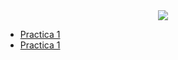 ﻿<div align="center"> 

<img src="https://readme-typing-svg.demolab.com?font=Fira+Code&size=30&duration=1200&pause=1000&color=FFFFF&center=true&width=435&lines=Programación Concurrente"/>

</div>

- [Practica 1](Practicas/Practica1)
- [Practica 1](Practicas/Practica2)
